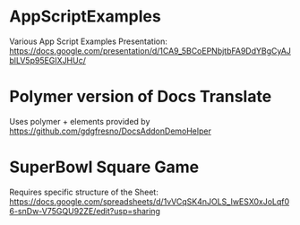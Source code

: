 # AppScriptExamples

Various App Script Examples
Presentation: https://docs.google.com/presentation/d/1CA9_5BCoEPNbjtbFA9DdYBgCyAJblLV5p95EGIXJHUc/

# Polymer version of Docs Translate
Uses polymer + elements provided by https://github.com/gdgfresno/DocsAddonDemoHelper

# SuperBowl Square Game
Requires specific structure of the Sheet:
https://docs.google.com/spreadsheets/d/1vVCqSK4nJOLS_IwESX0xJoLqf06-snDw-V75GQU92ZE/edit?usp=sharing
